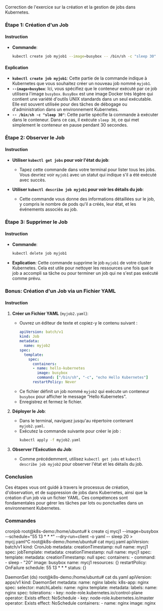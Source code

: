 Correction de l'exercice sur la création et la gestion de jobs dans Kubernetes. 

### Étape 1: Création d'un Job

#### Instruction

- **Commande**: 
  ```bash
  kubectl create job myjob1 --image=busybox -- /bin/sh -c "sleep 30"
  ```

#### Explication

- **`kubectl create job myjob1`**: Cette partie de la commande indique à Kubernetes que vous souhaitez créer un nouveau job nommé `myjob1`.
- **`--image=busybox`**: Ici, vous spécifiez que le conteneur exécuté par ce job utilisera l'image `busybox`. `BusyBox` est une image Docker très légère qui contient une variété d'outils UNIX standards dans un seul exécutable. Elle est souvent utilisée pour des tâches de débogage ou d'administration dans un environnement Kubernetes.
- **`-- /bin/sh -c "sleep 30"`**: Cette partie spécifie la commande à exécuter dans le conteneur. Dans ce cas, il exécute `sleep 30`, ce qui met simplement le conteneur en pause pendant 30 secondes.

### Étape 2: Observer le Job

#### Instruction

- **Utiliser `kubectl get jobs` pour voir l'état du job**:
  - Tapez cette commande dans votre terminal pour lister tous les jobs. Vous devriez voir `myjob1` avec un statut qui indique s'il a été exécuté avec succès.
  
- **Utiliser `kubectl describe job myjob1` pour voir les détails du job**:
  - Cette commande vous donne des informations détaillées sur le job, y compris le nombre de pods qu'il a créés, leur état, et les événements associés au job.

### Étape 3: Supprimer le Job

#### Instruction

- **Commande**: 
  ```bash
  kubectl delete job myjob1
  ```
- **Explication**: Cette commande supprime le job `myjob1` de votre cluster Kubernetes. Cela est utile pour nettoyer les ressources une fois que le job a accompli sa tâche ou pour terminer un job qui ne s'est pas exécuté comme prévu.

### Bonus: Création d'un Job via un Fichier YAML

#### Instruction

1. **Créer un Fichier YAML** (`myjob2.yaml`):
   - Ouvrez un éditeur de texte et copiez-y le contenu suivant :
     ```yaml
     apiVersion: batch/v1
     kind: Job
     metadata:
       name: myjob2
     spec:
       template:
         spec:
           containers:
           - name: hello-kubernetes
             image: busybox
             command: ["/bin/sh", "-c", "echo Hello Kubernetes"]
           restartPolicy: Never
     ```
   - Ce fichier définit un job nommé `myjob2` qui exécute un conteneur `busybox` pour afficher le message "Hello Kubernetes".
   - Enregistrez et fermez le fichier.

2. **Déployer le Job**:
   - Dans le terminal, naviguez jusqu'au répertoire contenant `myjob2.yaml`.
   - Exécutez la commande suivante pour créer le job :
     ```bash
     kubectl apply -f myjob2.yaml
     ```

3. **Observer l'Exécution du Job**:
   - Comme précédemment, utilisez `kubectl get jobs` et `kubectl describe job myjob2` pour observer l'état et les détails du job.

### Conclusion

Ces étapes vous ont guidé à travers le processus de création, d'observation, et de suppression de jobs dans Kubernetes, ainsi que la création d'un job via un fichier YAML. Ces compétences sont fondamentales pour gérer les tâches par lots ou ponctuelles dans un environnement Kubernetes.

### Commandes

cronjob
root@k8s-demo:/home/ubuntu# k create cj mycj1 --image=busybox --schedule="55 13 * * *" --dry-run=client -o yaml -- sleep 20 > mycj.yaml^C
root@k8s-demo:/home/ubuntu# cat mycj.yaml
apiVersion: batch/v1
kind: CronJob
metadata:
  creationTimestamp: null
  name: mycj1
spec:
  jobTemplate:
    metadata:
      creationTimestamp: null
      name: mycj1
    spec:
      template:
        metadata:
          creationTimestamp: null
        spec:
          containers:
          - command:
            - sleep
            - "20"
            image: busybox
            name: mycj1
            resources: {}
          restartPolicy: OnFailure
  schedule: 55 13 * * *
status: {}

DaemonSet (ds)
root@k8s-demo:/home/ubuntu# cat ds.yaml
apiVersion: apps/v1
kind: DaemonSet
metadata:
  name: nginx
  labels:
    k8s-app: nginx
spec:
  selector:
    matchLabels:
      name: nginx
  template:
    metadata:
      labels:
        name: nginx
    spec:
      tolerations:
      - key: node-role.kubernetes.io/control-plane
        operator: Exists
        effect: NoSchedule
      - key: node-role.kubernetes.io/master
        operator: Exists
        effect: NoSchedule
      containers:
      - name: nginx
        image: nginx
